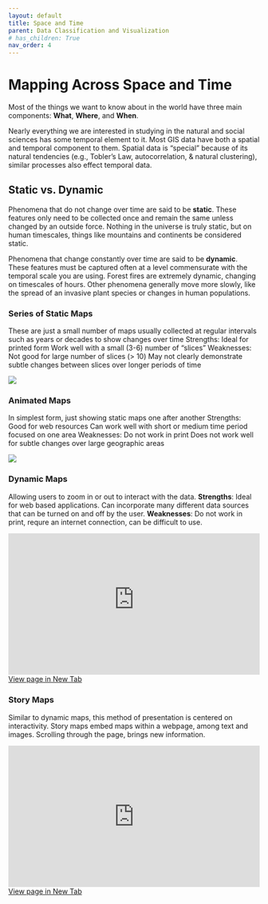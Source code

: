 ```yaml
---
layout: default
title: Space and Time
parent: Data Classification and Visualization
# has_children: True
nav_order: 4
---
```


<!-- Add to visualization secton next term!! -->

# Mapping Across Space **and** Time

Most of the things we want to know about in the world have three main components: **What**, **Where**, and **When**.

Nearly everything we are interested in studying in the natural and social sciences has some temporal element to it.  Most GIS data have both a spatial and temporal component to them.  Spatial data is “special” because of its natural tendencies (e.g., Tobler’s Law, autocorrelation, & natural clustering), similar processes also effect temporal data.

## Static vs. Dynamic

Phenomena that do not change over time are said to be **static**.  These features only need to be collected once and remain the same unless changed by an outside force.  Nothing in the universe is truly static, but on human timescales, things like mountains and continents be considered static.

Phenomena that change constantly over time are said to be **dynamic**.  These features must be captured often at a level commensurate with the temporal scale you are using.  Forest fires are extremely dynamic, changing on timescales of hours.  Other phenomena generally move more slowly, like the spread of an invasive plant species or changes in human populations.


### Series of Static Maps

These are just a small number of maps usually collected at regular intervals such as years or decades to show changes over time
Strengths:
Ideal for printed form
Work well with a small (3-6) number of “slices”
Weaknesses:
Not good for large number of slices (> 10)
May not clearly demonstrate subtle changes between slices over longer periods of time

<img src='content/images/static.jpg'>

### Animated Maps

In simplest form, just showing static maps one after another
Strengths:
Good for web resources
Can work well with short or medium time period focused on one area
Weaknesses:
Do not work in print
Does not work well for subtle changes over large geographic areas


<img src='content/images/animated.gif'>

### Dynamic Maps

Allowing users to zoom in or out to interact with the data.  **Strengths**: Ideal for web based applications.  Can incorporate many different data sources that can be turned on and off by the user.  **Weaknesses**: Do not work in print, requre an internet connection, can be difficult to use.

<div style="overflow: hidden;
  padding-top: 56.25%;
  position: relative">
  <iframe src="https://governmentofbc.maps.arcgis.com/apps/dashboards/f0ac328d88c74d07aa2ee385abe2a41b" title="Processes" scrolling="no" frameborder="0"
    style="border: 0;
   height: 100%;
   left: 0;
   position: absolute;
   top: 0;
   width: 100%;">
   <p>Your browser does not support iframes.</p>
 </iframe>
</div>
<a href="https://governmentofbc.maps.arcgis.com/apps/dashboards/f0ac328d88c74d07aa2ee385abe2a41b" target="_blank">View page in New Tab</a>

### Story Maps

Similar to dynamic maps, this method of presentation is centered on interactivity.  Story maps embed maps within a webpage, among text and images.  Scrolling through the page, brings new information.

<div style="overflow: hidden;
  padding-top: 56.25%;
  position: relative">
  <iframe src="https://storymaps.arcgis.com/stories/19d24f59487b46f6a011dba140eddbe7" title="Processes" scrolling="no" frameborder="0"
    style="border: 0;
   height: 100%;
   left: 0;
   position: absolute;
   top: 0;
   width: 100%;">
   <p>Your browser does not support iframes.</p>
 </iframe>
</div>
<a href="https://storymaps.arcgis.com/stories/19d24f59487b46f6a011dba140eddbe7" target="_blank">View page in New Tab</a>
